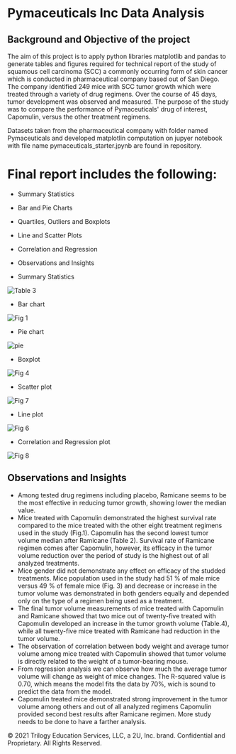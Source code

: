 # Pymaceuticals Inc Data Analysis

## Background and Objective of the project

The aim of this project is to apply python libraries matplotlib and pandas to generate tables and figures required for technical report of the study of squamous cell carcinoma (SCC) a commonly occurring form of skin cancer which is conducted in pharmaceutical company based out of San Diego. The company identified 249 mice with SCC tumor growth which were treated through a variety of drug regimens. Over the course of 45 days, tumor development was observed and measured. The purpose of the study was to compare the performance of Pymaceuticals' drug of interest, Capomulin, versus the other treatment regimens. 

Datasets taken from the pharmaceutical company with folder named Pymaceuticals and developed matplotlin computation on jupyer notebook with file name pymaceuticals_starter.jpynb are found in repository.

# Final report includes the following:

  -  Summary Statistics
  -  Bar and Pie Charts
  -  Quartiles, Outliers and Boxplots
  -  Line and Scatter Plots
  -  Correlation and Regression
  -  Observations and Insights
  
  
-  Summary Statistics  
 
 ![Table 3](https://user-images.githubusercontent.com/84547558/150945601-072a9c5d-2f5e-4965-b327-c0c3d0b65449.png)


  -  Bar chart

![Fig 1](https://user-images.githubusercontent.com/84547558/150945681-707c834f-8209-42ba-b715-a8a179349a92.png)


  -  Pie chart

![pie](https://user-images.githubusercontent.com/84547558/150945919-4f38a238-eb6b-435f-bb2d-87920408b79f.png)


  -  Boxplot

![Fig 4](https://user-images.githubusercontent.com/84547558/150946279-db77a13c-4ff1-49d3-a74a-f993b049cb94.png)


  -  Scatter plot

![Fig 7](https://user-images.githubusercontent.com/84547558/150946408-ee4b1d9c-80eb-429e-aeda-67027ff98ca8.png)


  -  Line plot

![Fig 6](https://user-images.githubusercontent.com/84547558/150946590-e3d8301e-25ec-44be-a783-28bb62cc38bf.png)


  -  Correlation and Regression plot

![Fig 8](https://user-images.githubusercontent.com/84547558/150946791-ad13b46d-1e30-4d1d-b586-5d54bcc00d47.png)


## Observations and Insights

-  Among tested drug regimens including placebo, Ramicane seems to be the most effective in reducing tumor growth, showing lower the median value.    
-  Mice treated with Capomulin demonstrated the highest survival rate compared to the mice treated with the other eight treatment regimens used in the study (Fig.1). Capomulin has the second lowest tumor volume median after Ramicane (Table 2). Survival rate of Ramicane regimen comes after Capomulin, however,
 its efficacy in the tumor volume reduction over the period of study is the highest out of all analyzed treatments.
-  Mice gender did not demonstrate any effect on efficacy of the studded treatments. Mice population used in the study had 51 % of male mice versus 49 % of 
 female mice (Fig. 3) and decrease or increase in the tumor volume was demonstrated in both genders equally and depended only on the type of a regimen being 
 used as a treatment.
-  The final tumor volume measurements of mice treated with Capomulin and Ramicane showed that two mice out of twenty-five treated with Capomulin developed an
 increase in the tumor growth volume (Table.4), while all twenty-five mice treated with Ramicane had reduction in the tumor volume.
-  The observation of correlation between body weight and average tumor volume among mice treated with Capomulin showed that tumor volume is directly related 
 to the weight of a tumor-bearing mouse.
-  From regression analysis we can observe how much the average tumor volume will change as weight of mice changes.
 The R-squared value is 0.70, which means the model fits the data by 70%, wich is sound to predict the data from the model.
-  Capomulin treated mice demonstrated strong improvement in the tumor volume  among others and out of all analyzed regimens Capomulin provided second best 
results after Ramicane regimen. More study needs to be done to have a farther analysis.

© 2021 Trilogy Education Services, LLC, a 2U, Inc. brand. Confidential and Proprietary. All Rights Reserved.
